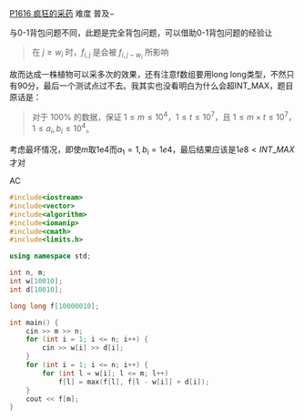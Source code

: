 [P1616 疯狂的采药](https://www.luogu.com.cn/problem/P1616)
难度
普及−

与0-1背包问题不同，此题是完全背包问题，可以借助0-1背包问题的经验让
> 在 $j\geqslant w_{i}$ 时，$f_{i,j}$ 是会被 $f_{i,j-w_{i}}$ 所影响

故而达成一株植物可以采多次的效果，还有注意f数组要用long long类型，不然只有90分，最后一个测试点过不去。我其实也没看明白为什么会超INT_MAX，题目原话是：

>对于 $100 \%$ 的数据，保证 $1 \leq m \le 10^4$，$1 \leq t \leq 10^7$，且 $1 \leq m \times t \leq 10^7$，$1 \leq a_i, b_i \leq 10^4$。

考虑最坏情况，即使$m$取1e4而$a_1=1,b_i=1e4$，最后结果应该是$1e8<INT\_MAX$才对

AC
```c++
#include<iostream>
#include<vector>
#include<algorithm>
#include<iomanip>
#include<cmath>
#include<limits.h>

using namespace std;

int n, m;
int w[10010];
int d[10010];

long long f[10000010];

int main() {
	cin >> m >> n;
	for (int i = 1; i <= n; i++) {
		cin >> w[i] >> d[i];
	}
	for (int i = 1; i <= n; i++) {
		for (int l = w[i]; l <= m; l++)
			f[l] = max(f[l], f[l - w[i]] + d[i]);
	}
	cout << f[m];
}
```
